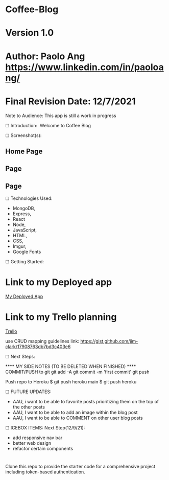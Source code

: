# Coffee-Blog
# Version 1.0
# Author: Paolo Ang <https://www.linkedin.com/in/paoloang/>
# Final Revision Date: 12/7/2021

Note to Audience: This app is still a work in progress 

☐ Introduction: 
Welcome to Coffee Blog



☐ Screenshot(s): 
## Home Page ##
<!-- ![workout-program](https://i.imgur.com/N9wBT3P.png) -->
## Page ##
<!-- ![workout-program](https://i.imgur.com/Z3EBwfJ.png) -->
## Page ##
<!-- ![workout-program](https://i.imgur.com/eCWBIYO.png) -->




☐ Technologies Used: 
- MongoDB,
- Express,
- React
- Node, 
- JavaScript,
- HTML, 
- CSS, 
- Imgur,
- Google Fonts

☐ Getting Started: 
# Link to my Deployed app
[My Deployed App](https://coffee-express-blog.herokuapp.com/)
# Link to my Trello planning
[Trello](https://trello.com/b/NYQg7M1T/coffee-blog-post)

use CRUD mapping guidelines link:
https://gist.github.com/jim-clark/17908763db7bd3c403e6

☐ Next Steps:


**** MY SIDE NOTES (TO BE DELETED WHEN FINISHED) ****
COMMIT/PUSH to git
git add -A
git commit -m ‘first commit’
git push

Push repo to Heroku
$ git push heroku main
$ git push heroku

☐ FUTURE UPDATES:
- AAU, i want to be able to favorite posts prioritizing them on the top of the other posts
- AAU, I want to be able to add an image within the blog post
- AAU, I want to be able to COMMENT on other user blog posts


☐ ICEBOX ITEMS:
Next Step(12/9/21): 
- add responsive nav bar
- better web design
- refactor certain components










#
Clone this repo to provide the starter code for a comprehensive project including token-based authentication.